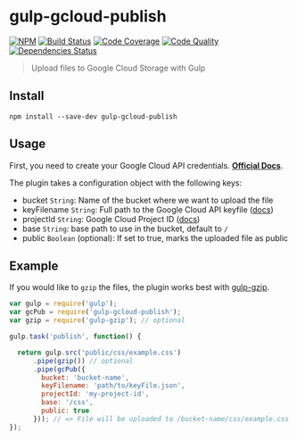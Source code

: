 # gulp-gcloud-publish

[![NPM](https://img.shields.io/npm/v/gulp-gcloud-publish.svg?style=flat-square)](https://www.npmjs.com/package/gulp-gcloud-publish) [![Build Status](https://img.shields.io/travis/albertorestifo/gulp-gcloud-publish.svg?style=flat-square)](https://travis-ci.org/albertorestifo/gulp-gcloud-publish) [![Code Coverage](https://img.shields.io/coveralls/albertorestifo/gulp-gcloud-publish.svg?style=flat-square)](https://coveralls.io/r/albertorestifo/gulp-gcloud-publish) [![Code Quality](https://img.shields.io/codeclimate/github/albertorestifo/gulp-gcloud-publish.svg?style=flat-square)](https://codeclimate.com/github/albertorestifo/gulp-gcloud-publish) [![Dependencies Status](https://img.shields.io/david/albertorestifo/gulp-gcloud-publish.svg?style=flat-square)](https://david-dm.org/albertorestifo/gulp-gcloud-publish)

> Upload files to Google Cloud Storage with Gulp

## Install

```
npm install --save-dev gulp-gcloud-publish
```

## Usage

First, you need to create your Google Cloud API credentials. [__Official Docs__][gc-docs].

The plugin takes a configuration object with the following keys:

- bucket `String`: Name of the bucket where we want to upload the file
- keyFilename `String`: Full path to the Google Cloud API keyfile ([docs][gc-docs])
- projectId `String`: Google Cloud Project ID ([docs][gc-docs])
- base `String`: base path to use in the bucket, default to `/`
- public `Boolean` (optional): If set to true, marks the uploaded file as public

## Example

If you would like to `gzip` the files, the plugin works best with [gulp-gzip](https://www.npmjs.com/package/gulp-gzip).

```js
var gulp = require('gulp');
var gcPub = require('gulp-gcloud-publish');
var gzip = require('gulp-gzip'); // optional

gulp.task('publish', function() {

  return gulp.src('public/css/example.css')
      .pipe(gzip()) // optional
      .pipe(gcPub({
        bucket: 'bucket-name',
        keyFilename: 'path/to/keyFile.json',
        projectId: 'my-project-id',
        base: '/css',
        public: true
      })); // => File will be uploaded to /bucket-name/css/example.css
});
```

[gc-docs]: https://googlecloudplatform.github.io/gcloud-node/#/authorization
